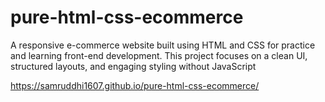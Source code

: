 # pure-html-css-ecommerce
A responsive e-commerce website built using HTML and CSS for practice and learning front-end development. This project focuses on a clean UI, structured layouts, and engaging styling without JavaScript

 https://samruddhi1607.github.io/pure-html-css-ecommerce/
